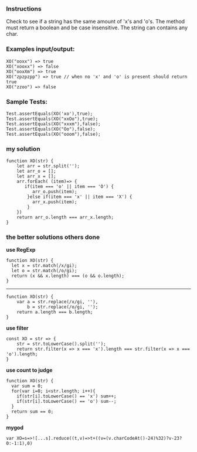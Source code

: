 ### Instructions ###

Check to see if a string has the same amount of 'x's and 'o's. The method must return a boolean and be case insensitive. The string can contains any char.

### Examples input/output: ###


    XO("ooxx") => true
	XO("xooxx") => false
	XO("ooxXm") => true
	XO("zpzpzpp") => true // when no 'x' and 'o' is present should return true
	XO("zzoo") => false


### Sample Tests: ###

    Test.assertEquals(XO('xo'),true);
    Test.assertEquals(XO("xxOo"),true);
    Test.assertEquals(XO("xxxm"),false);
    Test.assertEquals(XO("Oo"),false);
    Test.assertEquals(XO("ooom"),false);


### my solution ###

	function XO(str) {
	    let arr = str.split('');
	    let arr_o = [];
	    let arr_x = [];
	    arr.forEach( (item)=> {
	       if(item === 'o' || item === 'O') {
	          arr_o.push(item);
	        }else if(item === 'x' || item === 'X') {
	          arr_x.push(item);
	        }
	    })
	    return arr_o.length === arr_x.length;
	}


### the  better solutions  others done ###


**use RegExp**

    function XO(str) {
      let x = str.match(/x/gi);
      let o = str.match(/o/gi);
      return (x && x.length) === (o && o.length);
    }

----------

	function XO(str) {
	    var a = str.replace(/x/gi, ''),
	        b = str.replace(/o/gi, '');
	    return a.length === b.length;
	}


**use filter**

    const XO = str => {
    	str = str.toLowerCase().split('');
	    return str.filter(x => x === 'x').length === str.filter(x => x === 'o').length;
	}

**use count to judge**

	function XO(str) {
	  var sum = 0;
	  for(var i=0; i<str.length; i++){
	    if(str[i].toLowerCase() == 'x') sum++;
	    if(str[i].toLowerCase() == 'o') sum--;
	  }
	  return sum == 0;
	}


**mygod**

    var XO=s=>![...s].reduce((t,v)=>t+((v=(v.charCodeAt()-24)%32)?v-23?0:-1:1),0)